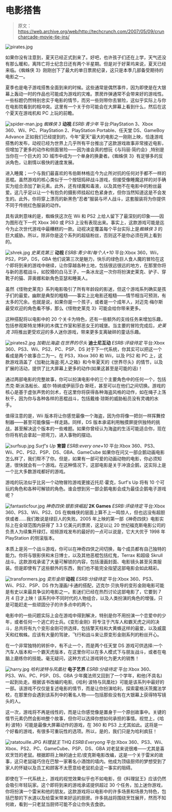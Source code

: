 # 电影搭售

> 原文：<https://web.archive.org/web/http://techcrunch.com/2007/05/09/cruncharcade-movie-tie-ins/>

![pirates.jpg](img/9be544e97f2fe02e3e3852000434ad5f.png)

如果你没有注意到，夏天已经正式到来了。好吧，也许孩子们还在上学，天气还没有那么暖和，离阵亡将士纪念日还有两个半星期。但是对于好莱坞来说，夏天已经来临。《蜘蛛侠 3》刚刚创下了最大的单日票房纪录，这只是本季几部备受期待的电影之一。

夏季也是电子游戏搭售全面到来的时候。这些通常是偶然事件，因为即使是在大银幕上轰动一时的作品也可能成为游戏的灾难。票房炸弹通常不会带来好的游戏性。一些标题仍然特别忠实于电影的情节，而另一些则带你去冒险，这似乎实际上与你在电影院看到的相冲突。这里有一个关于你可能会在大屏幕上看到什么，然后在这个夏天在游戏机和 PC 上玩的前瞻。

![spider-man.jpg](img/5642058ffb0e47c6df8c8822b7dd608f.png)
*蜘蛛侠 3*
**动视**
*ESRB:青少年*
平台:PlayStation 3、Xbox 360、Wii、PC、PlayStation 2、PlayStation Portable、任天堂 DS、GameBoy Advance
正如我们已经提到的，今年“夏天”最大的电影之一刚刚上映，恰逢游戏搭售的发布，动视已经为世界上几乎所有平台推出了这款游戏故事非常接近电影，但增加了更多的动作和侧面冒险——因为谁会真的想玩《与玛丽·简约会》,特别是当你在一个巨大的 3D 城市中成为一个单身的换妻者。《蜘蛛侠 3》有足够多的反派角色，让剧情以极快的速度发展。

进入睡魔；一个与我们最喜欢的韦伯斯林格迄今为止所对抗的任何对手都不一样的恶棍。虽然游戏的核心类似于一个按钮捣碎战斗游戏，但接受像睡魔这样的对手确实为组合添加了新元素。此外，还有绿魔和毒液，以及其他不在电影中的粉丝最爱。这几乎足以让一个有抱负的摄影师挂起红色紧身衣，但你当然知道这是不会发生的。此外，你将穿上漂亮的新黑色“忍者”服装与坏人战斗，这套服装将为你提供不同于传统红色服装的动作。

具有讽刺意味的是，蜘蛛侠这次在 Wii 和 PS2 上给人留下了最深刻的印象——因为图形在下一代 Xbox 360 或 PS3 上没有表现出来。事实上，这款游戏可能是迄今为止次世代游戏中最糟糕的一款。动视决定覆盖每个平台实际上是*蜘蛛侠 3* 的巨大威胁。所以，除非你是这个系列的超级粉丝，否则这不是你必须在网上看到的。

![shrek.jpg](img/2ea7ee619c06582a094a149ec9009418.png)
*史莱克第三*
**动视**
*ESRB:青少年/每个人+10*
平台:Xbox 360，Wii，PS2，PSP，DS，GBA
他们说第三次是魅力，快乐的绿色巨人食人魔的冒险在这个即将到来的游戏中继续，让你穿越各种土地，包括很远很远的地方，在那里你将与新的恶棍战斗，如狡猾的白马王子，一条冰龙这一次你将扮演史莱克、驴子、穿靴子的猫、菲奥娜和新角色亚瑟和睡美人。

虽然《怪物史莱克》系列电影吸引了所有年龄段的影迷，但这个游戏系列确实是孩子们的最爱。幽默是典型的粗糙——事实上比电影还粗糙——情节相当可预测，有太多的冗余。也就是说，如果你是一个孩子，或者是一个成年人，对迈克·梅尔斯最受欢迎的角色看不够，那么《怪物史莱克 3》可能会给你带来更多。

这种搭配将以电影中的 20 个关卡为特色，还有一些额外的支线任务来增加乐趣，包括参观斯特龙博利的木偶工作室和邪恶女王的城堡。当主要的冒险完成后，*史莱克 3*将推出更受欢迎的多人迷你游戏，带来更多支离破碎的童话乐趣。

![](img/ae9ec6b58a8859ab0cd30e630e71d816.png "pirates2.jpg")
*加勒比海盗:在世界的尽头*
**迪士尼互动**
*ESRB:评级待定*
平台:Xbox 360、PS3、Wii、PS2、PC、PSP、DS
对于下一代系统，你其实可以把这一个看成是两个故事合二为一。在 PS3，Xbox 360 和 Wii，以及 PS2 和 PC 上，这款游戏涵盖了《加勒比海盗:死人之箱》和今年夏天的《世界尽头》的情节，以及扩展的活动，提供了比大屏幕上更多的动作(如果这甚至是可能的话)！

通过两部电影的完整故事，你可以扮演电影中的三个主要角色中的任何一个，包括杰克·斯派洛船长、威尔·特纳或伊丽莎白·斯旺，甚至可以在他们之间切换。游戏的核心是基于虚张声势的剑术，在这里你将获得各种海盗风格的动作，如在绳子上荡秋千，因为你与各种各样的恶棍战斗，包括戴维·琼斯的威胁船员没有灵魂的水手。

值得注意的是，Wii 版本将让你感觉最像一个海盗，因为你将像一把剑一样挥舞控制器——甚至可能像猫一样走路。同样，DS 版本承诺利用触摸屏提供独特的挑战，甚至解决这个版本的一些难题。如果你曾经认为海盗的生活可能适合你，现在你将有机会拿起一把弯刀，进入事物的摆动。

![](img/5760da76865e56ec5ff7c38cfa14862e.png "surfsup.jpg")
*Surf's Up*
**育碧**
*ESRB:every one+10*
平台:Xbox 360、PS3、Wii、PC、PS2、PSP、DS、GBA、GameCube
如果你在问又一部企鹅动画电影怎么样了，我们帮不了你。但是，如果有一部可爱的动画动物的电影，你必须知道，很快就会有一个游戏。在这种情况下，这部电影是关于冲浪企鹅，这实际上是一个比大多数游戏都好的游戏。

游戏的玩法似乎比另一个动物冒险游戏更接近托尼·霍克，Surf's Up 将有 10 个可玩的角色和各种可解锁的角色。谁会想到另一部企鹅电影会成为最佳企鹅电子游戏呢？

![](img/9200993d9060756c6cc3e829e0d844d6.png "fantasticfour.jpg")
*神奇四侠:银影侠崛起*
**2K Games**
*ESRB:评级待定*
平台:Xbox 360、PS3、Wii、PS2、DS
在蜘蛛侠的层面上算不上一鸣惊人，但也远没有超胆侠或者……我们敢说是绿巨人的失败。2005 年上映的第一部《神奇四侠》电影实际上在全球范围内获得了 3.3 亿美元的票房，这足以让 20 世纪福克斯电影公司的负责人为续集开绿灯。视频游戏发布的最好的一点可以说是，它大大优于 1998 年 PlayStation 的侧滚版本。

本质上是另一个战斗游戏，你可以在神奇四侠之间切换，每个成员都有自己独特的能力。你将与银影侠和末日博士，以及其他恶棍包括红鬼，Terrax 和超级 Skrull 战斗。这款游戏承诺了大量可解锁的内容，包括漫画封面、电影镜头甚至另类服装。但是即使有了这些额外的东西，我们也不能完全指望这部电影会如此精彩。

![](img/bd3dbe251a9a90c4301e5b95c7e1f7a4.png "transformers.jpg")
*变形金刚*
**动视**
*ESRB:分级待定*
平台:Xbox 360、PS3、Wii、PS2、PSP、DS
作为漫画/卡通的搭配，迈克尔·贝执导的变形金刚电影可能是有史以来最具争议的电影之一。影迷们已经在热烈讨论这部电影了，它要到 7 月 4 日才上映！该系列中不同时代的人物组合，以及人类扮演的角色的增强，只是可能赶走一些顽固分子的许多点中的两个。

电影中的一些问题实际上会在游戏中得到解决，特别是你不用扮演一个恋爱中的少年，或者任何一个逃亡的士兵。《变形金刚》将专注于汽车人和霸天虎之间的决斗，总共将有九个变形金刚可供选择，包括擎天柱和大黄蜂这样的最爱，以及威震天和红蜘蛛。应该有大量的驾驶，飞行和战斗来让原变形金刚系列的粉丝开心。

在一个非常独特的转折中，有不止一个，而是两个任天堂 DS 游戏可供选择:一个汽车人版本和一个霸天虎版本，在这里你可以在多人模式下与朋友战斗，或者在电脑上磨练你的技能。毫无疑问，这种方式让游戏转化为更大的销售！

![](img/83172384709b9aac009882ee368e8b1d.png "harry.jpg")
*哈利波特与凤凰社*
**电子艺界**
*ESRB:分级待定*
平台:Xbox 360、PS3、Wii、PC、PSP、DS、GBA
少年魔法师又回到了一个学年，和他(不具名)一起到处走。根据该书改编的电影,《哈利·波特与凤凰社》可能是该系列中最好的一部。该游戏不仅仅是复述电影的情节，而是让你扮演哈利，探索霍格沃茨魔法学校，在那里你会遇到该系列中的著名人物——包括那些没有在大银幕上获得特写镜头的人。

这一次，游戏将不再是线性的，而是让你感觉像是置身于一个原创故事中。关键的情节元素仍然会影响整个故事，但你可以选择你想如何承担的事情。视觉上，《哈利·波特》可能是最像大屏幕动作的游戏，在 360 和 PS3 上尤其如此。这将是一个好看的游戏，有很多可重玩性的选项。所以，是的，我们只是为哈利疯狂！

![](img/179df3e0610faf69ef8fa29a4b9d8e98.png "ratatouille.JPG")
*料理鼠王*
THQ
*ESRB:Everyong*
平台:Xbox 360、PS3、Wii、Xbox、PS2、PC、GameCube、PSP、DS、GBA
对老鼠来说很难——尤其是喜欢烹饪的老鼠。根据即将上映的迪士尼/皮克斯电影改编，这是一个关于雷米的故事，这只老鼠碰巧住在巴黎一家著名小酒馆的墙内。他成为顶级厨师的梦想受到了家人的怀疑以及员工和顾客不太愿意给老鼠机会这一事实的阻碍。

即使在下一代系统上，游戏的视觉效果似乎也不如电影，但《料理鼠王》应该仍然会吸引年轻玩家。这个即将到来的游戏承诺提供超过 30 个任务，加上迷你游戏，你将扮演一个雷米和他的朋友。这款游戏将以电影中的许多场景和场景为特色，包括巴黎的下水道以及给雷米带来好运的厨房。许多挑战将围绕烹饪展开，然而不知何故，看到一只老鼠当厨师可能不会让你失去食欲。